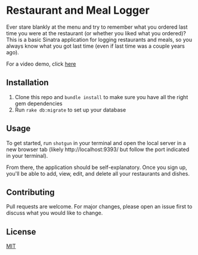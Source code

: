 # Restaurant and Meal Logger

Ever stare blankly at the menu and try to remember what you ordered last time you were at the restaurant (or whether you liked what you ordered)? This is a basic Sinatra application for logging restaurants and meals, so you always know what you got last time (even if last time was a couple years ago). 

For a video demo, click [here](https://youtu.be/AxzGWKs00TQ)

## Installation
1. Clone this repo and `bundle install` to make sure you have all the right gem dependencies
2. Run `rake db:migrate` to set up your database


## Usage

To get started, run `shotgun` in your terminal and open the local server in a new browser tab (likely http://localhost:9393/ but follow the port indicated in your terminal).

From there, the application should be self-explanatory. Once you sign up, you'll be able to add, view, edit, and delete all your restaurants and dishes.  

## Contributing
Pull requests are welcome. For major changes, please open an issue first to discuss what you would like to change.

## License
[MIT](https://choosealicense.com/licenses/mit/)